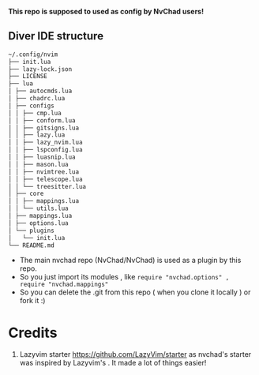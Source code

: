 **This repo is supposed to used as config by NvChad users!**

## Diver IDE structure

```bash
~/.config/nvim
├── init.lua
├── lazy-lock.json
├── LICENSE
├── lua
│ ├── autocmds.lua
│ ├── chadrc.lua
│ ├── configs
│ │ ├── cmp.lua
│ │ ├── conform.lua
│ │ ├── gitsigns.lua
│ │ ├── lazy.lua
│ │ ├── lazy_nvim.lua
│ │ ├── lspconfig.lua
│ │ ├── luasnip.lua
│ │ ├── mason.lua
│ │ ├── nvimtree.lua
│ │ ├── telescope.lua
│ │ └── treesitter.lua
│ ├── core
│ │ ├── mappings.lua
│ │ └── utils.lua
│ ├── mappings.lua
│ ├── options.lua
│ └── plugins
│   └── init.lua
└── README.md
```

- The main nvchad repo (NvChad/NvChad) is used as a plugin by this repo.
- So you just import its modules , like `require "nvchad.options" , require "nvchad.mappings"`
- So you can delete the .git from this repo ( when you clone it locally ) or fork it :)

# Credits

1) Lazyvim starter https://github.com/LazyVim/starter as nvchad's starter was inspired by Lazyvim's . It made a lot of things easier!
